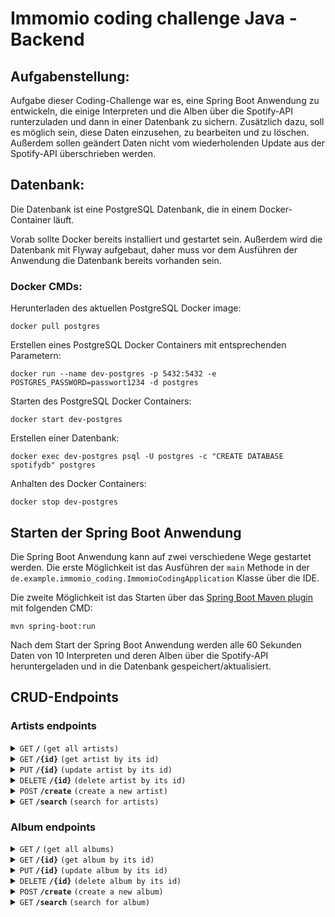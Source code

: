 # Immomio coding challenge Java - Backend

## Aufgabenstellung:
Aufgabe dieser Coding-Challenge war es, eine Spring Boot Anwendung zu entwickeln, die einige Interpreten und die Alben 
über die Spotify-API runterzuladen und dann in einer Datenbank zu sichern. Zusätzlich dazu, soll es möglich sein, diese 
Daten einzusehen, zu bearbeiten und zu löschen. Außerdem sollen geändert Daten nicht vom wiederholenden Update aus der
Spotify-API überschrieben werden.

## Datenbank:
Die Datenbank ist eine PostgreSQL Datenbank, die in einem Docker-Container läuft. 

Vorab sollte Docker bereits installiert und gestartet sein. Außerdem wird die Datenbank mit Flyway aufgebaut, 
daher muss vor dem Ausführen der Anwendung die Datenbank bereits vorhanden sein.

### Docker CMDs:

Herunterladen des aktuellen PostgreSQL Docker image:
```shell
docker pull postgres
```

Erstellen eines PostgreSQL Docker Containers mit entsprechenden Parametern:
```shell
docker run --name dev-postgres -p 5432:5432 -e POSTGRES_PASSWORD=passwort1234 -d postgres
```

Starten des PostgreSQL Docker Containers:
```shell
docker start dev-postgres
```

Erstellen einer Datenbank:
```shell
docker exec dev-postgres psql -U postgres -c "CREATE DATABASE spotifydb" postgres
```

Anhalten des Docker Containers:
```shell
docker stop dev-postgres
```

## Starten der Spring Boot Anwendung
Die Spring Boot Anwendung kann auf zwei verschiedene Wege gestartet werden. Die erste Möglichkeit ist das Ausführen der
`main` Methode in der `de.example.immomio_coding.ImmomioCodingApplication` Klasse über die IDE.

Die zweite Möglichkeit ist das Starten über das [Spring Boot Maven plugin](https://docs.spring.io/spring-boot/docs/current/reference/html/build-tool-plugins-maven-plugin.html) 
mit folgenden CMD:
```shell
mvn spring-boot:run
```
Nach dem Start der Spring Boot Anwendung werden alle 60 Sekunden Daten von 10 Interpreten und deren Alben über die
Spotify-API heruntergeladen und in die Datenbank gespeichert/aktualisiert.

## CRUD-Endpoints

### Artists endpoints
<details>
<summary><code>GET</code> <code><b>/</b></code> <code>(get all artists)</code></summary>

##### Parameters

> None

</details>

<details>
<summary><code>GET</code> <code><b>/{id}</b></code> <code>(get artist by its id)</code></summary>

##### Parameters

> | name |  type     | data type | description          |
> |------|-----------|-----------|----------------------|
> | `id` |  required | string    | The id of the artist |

</details>

<details>
<summary><code>PUT</code> <code><b>/{id}</b></code> <code>(update artist by its id)</code></summary>

##### Parameters

> | name |  type     | data type | description          |
> |------|-----------|-----------|----------------------|
> | `id` |  required | string    | The id of the artist |

##### Request Body

> The request body must be an object of `de.example.immomio_coding.entities.Artist`

</details>

<details>
<summary><code>DELETE</code> <code><b>/{id}</b></code> <code>(delete artist by its id)</code></summary>

##### Parameters

> | name |  type     | data type | description          |
> |------|-----------|-----------|----------------------|
> | `id` |  required | string    | The id of the artist |

</details>

<details>
<summary><code>POST</code> <code><b>/create</b></code> <code>(create a new artist)</code></summary>

##### Parameters

> None

##### Request Body

> The request body must be an object of `de.example.immomio_coding.entities.Artist`

</details>

<details>
<summary><code>GET</code> <code><b>/search</b></code> <code>(search for artists)</code></summary>

##### Parameters

> None

##### Query parameters

> | name    |  type     | data type | description      |
> |---------|-----------|-----------|------------------|
> | `query` |  required | string    | string to search |

</details>

### Album endpoints
<details>
<summary><code>GET</code> <code><b>/</b></code> <code>(get all albums)</code></summary>

##### Parameters

> None

</details>

<details>
<summary><code>GET</code> <code><b>/{id}</b></code> <code>(get album by its id)</code></summary>

##### Parameters

> | name |  type     | data type | description          |
> |------|-----------|-----------|----------------------|
> | `id` |  required | string    | The id of the artist |

</details>

<details>
<summary><code>PUT</code> <code><b>/{id}</b></code> <code>(update album by its id)</code></summary>

##### Parameters

> | name |  type     | data type | description          |
> |------|-----------|-----------|----------------------|
> | `id` |  required | string    | The id of the artist |

##### Request Body

> The request body must be an object of `de.example.immomio_coding.entities.Album`

</details>

<details>
<summary><code>DELETE</code> <code><b>/{id}</b></code> <code>(delete album by its id)</code></summary>

##### Parameters

> | name |  type     | data type | description          |
> |------|-----------|-----------|----------------------|
> | `id` |  required | string    | The id of the artist |

</details>

<details>
<summary><code>POST</code> <code><b>/create</b></code> <code>(create a new album)</code></summary>

##### Parameters

> None

##### Request Body

> The request body must be an object of `de.example.immomio_coding.entities.Album` 

</details>

<details>
<summary><code>GET</code> <code><b>/search</b></code> <code>(search for album)</code></summary>

##### Parameters

> None

##### Query parameters

> | name    |  type     | data type | description      |
> |---------|-----------|-----------|------------------|
> | `query` |  required | string    | string to search |

</details>




